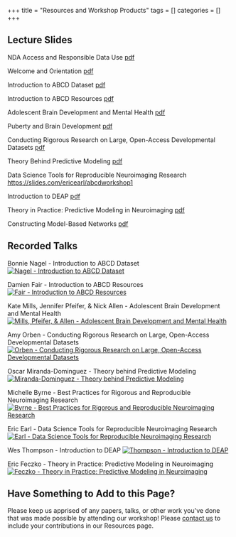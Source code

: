 +++
title = "Resources and Workshop Products"
tags = []
categories = []
+++

## Lecture Slides

NDA Access and Responsible Data Use [pdf](/slides/NDA_access_and_responsible_data_use.pdf)

Welcome and Orientation [pdf](/slides/ABCD_Workshop_Backbone.pdf)

Introduction to ABCD Dataset [pdf](/slides/Nagel_ABCD_Hackathon_Intro_8.19.pdf)

Introduction to ABCD Resources [pdf](/slides/Fair_ABCD_workshop.pdf)

Adolescent Brain Development and Mental Health [pdf](/slides/ABCD2019_BrainMental.pdf)

Puberty and Brain Development [pdf](/slides/ABCD_Workshop_2019_Pfeifer_Puberty.pdf)

Conducting Rigorous Research on Large, Open-Access Developmental Datasets [pdf](/slides/Orben_ABCD_RigorousResearch.pdf)

Theory Behind Predictive Modeling [pdf](/slides/MirandaDominguez_Theory_behind_predictive_modeling_v4.pdf)

Data Science Tools for Reproducible Neuroimaging Research https://slides.com/ericearl/abcdworkshop1

Introduction to DEAP [pdf](/slides/Thompson_OHSU_DEAP.pdf)

Theory in Practice: Predictive Modeling in Neuroimaging [pdf](/slides/Feczko_ABCD_presentation_nonworkshop_81519.pdf)

Constructing Model-Based Networks [pdf](slides/McCormick_ABCDWorkshop.pdf)

## Recorded Talks
Bonnie Nagel - Introduction to ABCD Dataset
[![Nagel - Introduction to ABCD Dataset](/videos/nagel.jpg)](https://youtu.be/XALqjWMQadY)

Damien Fair - Introduction to ABCD Resources
[![Fair - Introduction to ABCD Resources](/videos/fair.jpg)](https://www.youtube.com/watch?v=7mPA7jWKRCc)

Kate Mills, Jennifer Pfeifer, & Nick Allen - Adolescent Brain Development and Mental Health
[![Mills, Pfeifer, & Allen - Adolescent Brain Development and Mental Health](/videos/millspfeiferallen.jpg)](https://www.youtube.com/watch?v=9DOXcvUIKHg)

Amy Orben - Conducting Rigorous Research on Large, Open-Access Developmental Datasets
[![Orben - Conducting Rigorous Research on Large, Open-Access Developmental Datasets](/videos/orben.jpg)](https://www.youtube.com/watch?v=blW84lUhXlQ)

Oscar Miranda-Dominguez - Theory behind Predictive Modeling
[![Miranda-Dominguez - Theory behind Predictive Modeling](/videos/mirandadominguez.jpg)](https://www.youtube.com/watch?v=Ik7mqI2iIEo)

Michelle Byrne - Best Practices for Rigorous and Reproducible Neuroimaging Research
[![Byrne - Best Practices for Rigorous and Reproducible Neuroimaging Research](/videos/byrne.jpg)](https://www.youtube.com/watch?v=5qh-c9KvXu4)

Eric Earl - Data Science Tools for Reproducible Neuroimaging Research
[![Earl - Data Science Tools for Reproducible Neuroimaging Research](/videos/earl.jpg)](https://www.youtube.com/watch?v=9xCUDlTAnFQ)

Wes Thompson - Introduction to DEAP
[![Thompson - Introduction to DEAP](/videos/thompson.jpg)](https://www.youtube.com/watch?v=TgTZ-zdek0U)

Eric Feczko - Theory in Practice: Predictive Modeling in Neuroimaging
[![Feczko - Theory in Practice: Predictive Modeling in Neuroimaging](/videos/feczko.jpg)](https://www.youtube.com/watch?v=6ECA-fK3Sdw)

## Have Something to Add to this Page?
Please keep us apprised of any papers, talks, or other work you've done that was made possible by attending our workshop! Please [contact us](/contact/) to include your contributions in our Resources page.